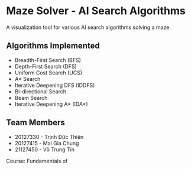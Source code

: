 # Maze Solver - AI Search Algorithms

A visualization tool for various AI search algorithms solving a maze.

## Algorithms Implemented

- Breadth-First Search (BFS)
- Depth-First Search (DFS)
- Uniform Cost Search (UCS)
- A* Search
- Iterative Deepening DFS (IDDFS)
- Bi-directional Search
- Beam Search
- Iterative Deepening A* (IDA*)

## Team Members

- 20127330 - Trịnh Đức Thiên
- 20127415 - Mai Gia Chung
- 21127450 - Võ Trung Tín

Course: Fundamentals of
